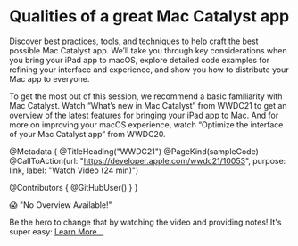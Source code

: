 # Qualities of a great Mac Catalyst app

Discover best practices, tools, and techniques to help craft the best possible Mac Catalyst app. We’ll take you through key considerations when you bring your iPad app to macOS, explore detailed code examples for refining your interface and experience, and show you how to distribute your Mac app to everyone.

To get the most out of this session, we recommend a basic familiarity with Mac Catalyst. Watch “What’s new in Mac Catalyst” from WWDC21 to get an overview of the latest features for bringing your iPad app to Mac. And for more on improving your macOS experience, watch “Optimize the interface of your Mac Catalyst app” from WWDC20.

@Metadata {
   @TitleHeading("WWDC21")
   @PageKind(sampleCode)
   @CallToAction(url: "https://developer.apple.com/wwdc21/10053", purpose: link, label: "Watch Video (24 min)")

   @Contributors {
      @GitHubUser(<replace this with your GitHub handle>)
   }
}

😱 "No Overview Available!"

Be the hero to change that by watching the video and providing notes! It's super easy:
 [Learn More…](https://wwdcnotes.github.io/WWDCNotes/documentation/wwdcnotes/contributing)
